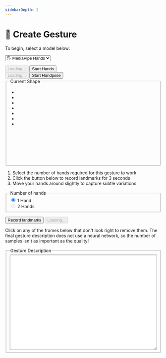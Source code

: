 ```yaml
---
sidebarDepth: 2
---
```

# 🖖 Create Gesture

<div class="row align-top">
  <div class="col-6"><div></div></div>
  <div class="col-6">
    <Window title="Step 1: Choose a model">
      <section>
        <p>To begin, select a model below:</p>
        <p>
          <select ref="modelSelector" class="full-width" @change="updateModel">
            <option value="hands">🖐 MediaPipe Hands</option>
          </select>
        </p>
        <div class="model-button-container model-button-container-hands">
          <HandsfreeToggle class="full-width handsfree-hide-when-started-without-hands" text-off="Start Hands" text-on="Stop Hands Model" :opts="demoOpts.hands" />
          <button class="handsfree-show-when-started-without-hands handsfree-show-when-loading" disabled><Fa-Spinner spin /> Loading...</button>
          <button class="handsfree-show-when-started-without-hands handsfree-hide-when-loading" @click="startDemo('hands')"><Fa-Video /> Start Hands</button>
        </div>
        <div class="model-button-container model-button-container-handpose hidden">
          <HandsfreeToggle class="full-width handsfree-hide-when-started-without-handpose" text-off="Start Handpose" text-on="Stop Handpose Model" :opts="demoOpts.handpose" />
          <button class="handsfree-show-when-started-without-handpose handsfree-show-when-loading" disabled><Fa-Spinner spin /> Loading...</button>
          <button class="handsfree-show-when-started-without-handpose handsfree-hide-when-loading" @click="startDemo('handpose')"><Fa-Video /> Start Handpose</button>
        </div>
      </section>
    </Window>
  </div>
</div>

<Window title="Step 2: Collect samples">
  <div class="row align-top">
    <div class="col-6">
      <fieldset>
        <legend>Current Shape</legend>
        <ul ref="currentShapeBox" class="mt-0 mb-0 tree-view" style="min-height: 220px">
          <li>&nbsp;</li>
          <li>&nbsp;</li>
          <li>&nbsp;</li>
          <li>&nbsp;</li>
          <li>&nbsp;</li>
          <li>&nbsp;</li>
          <li>&nbsp;</li>
        </ul>
      </fieldset>
    </div>
    <div class="col-6">
      <ol>
        <li>Select the number of hands required for this gesture to work</li>
        <li>Click the button below to record landmarks for 3 seconds</li>
        <li>Move your hands around slightly to capture subtle variations</li>
      </ol>
      <p>
        <fieldset>
          <legend>Number of hands</legend>
          <div class="field-row">
            <input id="radio-1-hands" type="radio" name="radio-number-hands" checked>
            <label for="radio-1-hands">1 Hand</label>
          </div>
          <div class="field-row">
            <input id="radio-2-hands" disabled type="radio" name="radio-number-hands">
            <label for="radio-2-hands">2 Hands</label>
          </div>
        </fieldset>
      </p>
      <div>
        <button ref="recordLandmarks" class="handsfree-hide-when-loading full-width" @click="startRecordingShapes">Record landmarks</button>
        <button disabled class="handsfree-show-when-loading"><Fa-Spinner spin /> Loading...</button>
      </div>
    </div>
  </div>
</Window>


<Window title="Step 3: Clean Data">
  <p>Click on any of the frames below that don't look right to remove them. The final gesture description does not use a neural network, so the number of samples isn't as important as the quality!</p>
  <div ref="recordingCanvasContainer" class="row align-top">
  </div>
</Window>

<Window title="Step 4: Gesture Description">
  <div class="row align-top">
    <div class="col-6">
      <fieldset>
        <legend>Gesture Description</legend>
        <textarea ref="gestureDescriptionJSON" style="width: 100%" rows=20></textarea>
      </fieldset>
    </div>
    <div class="col-6"></div>
  </div>
</Window>




<!-- Code -->
<script>
let countdown = 3

export default {
  data () {
    return {
      recordedShapes: [],

      demoOpts: {
        hands: {
          autostart: true,
          weboji: false,
          hands: {
            enabled: true,
            maxNumHands: 1
          },
          handpose: false,
          facemesh: false,
          pose: false,
          holistic: false,
        },
        handpose: {
          autostart: true,
          weboji: false,
          hands: false,
          handpose: true,
          facemesh: false,
          pose: false,
          holistic: false,
        }
      }
    }
  },

  /**
   * Creates a plugin that highlights emojis
   */
  mounted () {
    // Recursive because of the way we're loading handsfree into the docs
    const checkHandsfree = () => {
      if (this.$root.handsfree) {
        this.$nextTick(() => {
          this.$root.handsfree.use('displayShape', this.displayShape)

          this.$root.handsfree.use('recordShapes', {
            enabled: false,
            onFrame: this.$root.handsfree.throttle(this.recordShapes, 100),
            onEnable: this.resetShapes,
            onDisable: this.stopRecordingShapes
          })
        })
      } else {
        setTimeout(checkHandsfree, 5)
      }
    }

    checkHandsfree()
  },

  destroyed () {
    this.$root.handsfree.plugin.displayShape.disable()
    this.$root.handsfree.plugin.recordShapes.disable()
  },

  methods: {
    /**
     * Start the page with our preset options
     * @param {string} model The name of the model to switch to
     * @param {Function} callback 
     */
    startDemo (model, callback) {
      this.$root.handsfree.update(this.demoOpts[model], callback)
    },

    /**
     * Change the model and update buttons
     */
    updateModel (ev) {
      const model = ev.target.value

      document.querySelectorAll('.model-button-container').forEach($el => {
        if ($el.classList.contains(`model-button-container-${model}`)) {
          $el.classList.remove('hidden')
        } else {
          $el.classList.add('hidden')
        }
      })
    },

    /**
     * Clears out the recorded shapes
     */
    resetShapes () {
      this.recordedShapes = []
    },

    /**
     * Shows what the current model shape is
     */
    displayShape (data) {
      // MediaPipe Hands
      if (data.hands && data.hands.gesture) {
        let shape = ''
        const gestures = data.hands.gesture
        const gesture = gestures.find(gesture => !!gesture)
        
        if (gesture) {
          shape += `<li>Thumb | ${gesture.pose[0][1]} | ${gesture.pose[0][2]}</li>`
          shape += `<li>Index | ${gesture.pose[1][1]} | ${gesture.pose[1][2]}</li>`
          shape += `<li>Middle | ${gesture.pose[2][1]} | ${gesture.pose[2][2]}</li>`
          shape += `<li>Ring | ${gesture.pose[3][1]} | ${gesture.pose[3][2]}</li>`
          shape += `<li>Pinky | ${gesture.pose[4][1]} | ${gesture.pose[4][2]}</li>`
          shape += `<li>--------</li>`
          shape += '<li></li>'
        } else {
          shape += '<li>&nbsp;</li><li>&nbsp;</li><li>&nbsp;</li><li>&nbsp;</li><li>&nbsp;</li><li>&nbsp;</li>'
        }

        this.$refs.currentShapeBox.innerHTML = shape
      }

      // TensorFlow Handpose
      // @todo
      // if (data.handpose) {}
    },

    /**
     * Records the gesture shapes over 3 seconds
     */
    startRecordingShapes () {
      if (!this.$root.handsfree.isLooping) {
        this.startDemo(this.$refs.modelSelector.value, this.startRecordingShapes)
      } else {
        countdown = 0
        this.$refs.recordLandmarks.disabled = true
        this.countdown()
      }
    },

    /**
     * Handle the countdown
     */
    countdown () {
      if (--countdown > 0) {
        this.$refs.recordLandmarks.innerText = `${countdown}...`
        setTimeout(() => {
          this.countdown()
        }, 1000)
      } else {
        this.$root.handsfree.plugin.recordShapes.enable()
        this.$refs.recordLandmarks.innerText = 'Recording...'
      }
    },

    /**
     * Record landmarks and the shape
     */
    recordShapes (data) {
      if (data.hands) {
        this.recordedShapes.push({
          gesture: data.hands.gesture,
          landmarks: data.hands.landmarks
        })
      }
      // @todo
      // if (data.handpose) {}

      if (this.recordedShapes.length > 29) {
        this.$root.handsfree.plugin.recordShapes.disable()
      }
    },

    /**
     * Stop recording landmarks/shapes and re-enable button
     */
    stopRecordingShapes () {
      this.$refs.recordLandmarks.disabled = false
      this.$refs.recordLandmarks.innerText = 'Record Landmarks'
      this.renderRecording()
    },

    /**
     * Displays a grid of all the shapes
     */
    renderRecording () {
      this.$refs.recordingCanvasContainer.innerHTML = ''
      
      this.recordedShapes.forEach((recording, frame) => {
        const $wrap = document.createElement('DIV')
        $wrap.classList.add('landmark-canvas-wrap', 'col-5')

        const $canvas = document.createElement('CANVAS')
        $canvas.classList.add('landmark-canvas')
        
        $canvas.width = this.$root.handsfree.debug.$canvas.hands.width
        $canvas.height = this.$root.handsfree.debug.$canvas.hands.height
        $canvas.addEventListener('click', () => this.toggleFrame($canvas, frame))

        $wrap.appendChild($canvas)
        this.$refs.recordingCanvasContainer.appendChild($wrap)

        this.renderHand($canvas, recording)
        this.generateGestureDescription()
      })
    },

    /**
     * Renders the landmark into each canvas
     */
    renderHand ($canvas, frame) {
      const context = $canvas.getContext('2d')
      
      // Draw skeletons
      frame.landmarks.forEach(landmarks => {
        drawConnectors(context, landmarks, HAND_CONNECTIONS, {color: '#00FF00', lineWidth: 5})
        drawLandmarks(context, landmarks, {color: '#FF0000', lineWidth: 2})
      })
    },

    /**
     * Select a frame on/off for compiling
     * - Regenerates gesture description each time
     */
    toggleFrame ($canvas, frame) {
      if ($canvas.classList.contains('removed')) {
        $canvas.classList.remove('removed')
        this.recordedShapes[frame].removed = false
      } else {
        $canvas.classList.add('removed')
        this.recordedShapes[frame].removed = true
      }

      this.generateGestureDescription()
    },

    /**
     * Generates the gesture description as JSON
     */
    generateGestureDescription () {
      const description = {
        Thumb: {
          curl: {},
          direction: {}
        },
        Index: {
          curl: {},
          direction: {}
        },
        Middle: {
          curl: {},
          direction: {}
        },
        Ring: {
          curl: {},
          direction: {}
        },
        Pinky: {
          curl: {},
          direction: {}
        },
      }
      
      const numHands = document.querySelector('[name="radio-number-hands"]:checked').value

      // Loop through each frame
      this.recordedShapes.forEach(shape => {
        if (shape.removed) return
        const gesture = shape.gesture.find(gesture => !!gesture)

        if (gesture?.pose) {
          const landmarks = shape.landmarks.find(landmarks => !!landmarks)

          // loop through each finger
          gesture.pose.forEach(finger => {
            // Tally same curls
            if (!description[finger[0]].curl[finger[1]]) {
              description[finger[0]].curl[finger[1]] = 1
            } else {
              description[finger[0]].curl[finger[1]]++
            }
  
            // Tally same directions
            if (!description[finger[0]].direction[finger[2]]) {
              description[finger[0]].direction[finger[2]] = 1
            } else {
              description[finger[0]].direction[finger[2]]++
            }
          })
        }
      })

      this.$refs.gestureDescriptionJSON.value = JSON.stringify(description, null, 2)
    }
  }
}
</script>

<style lang="stylus">
.gesture-emoji
  font-size 30px
  display inline-block
  margin-right 10px
  margin-bottom 10px
  opacity 0.2

  &.active
    opacity 1

.landmark-canvas-wrap
  padding 3px
  box-sizing border-box
  
.landmark-canvas
  background #222
  width 100%
  transform scale(-1, 1)

  &:hover
    opacity 0.5
    background #666
  
  &.removed
    opacity 0.35
    background #999
</style>